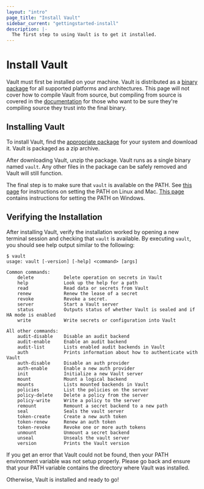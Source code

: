 ```yaml
---
layout: "intro"
page_title: "Install Vault"
sidebar_current: "gettingstarted-install"
description: |-
  The first step to using Vault is to get it installed.
---
```


# Install Vault

Vault must first be installed on your machine. Vault is distributed as
a [binary package](/downloads.html) for all supported platforms and
architectures. This page will not cover how to compile Vault from source,
but compiling from source is covered in the [documentation](#)
for those who want to be sure they're compiling source they trust into
the final binary.

## Installing Vault

To install Vault, find the [appropriate package](/downloads.html) for
your system and download it. Vault is packaged as a zip archive.

After downloading Vault, unzip the package. Vault runs as a single binary
named `vault`. Any other files in the package can be safely removed and
Vault will still function.

The final step is to make sure that `vault` is available on the PATH.
See [this page](http://stackoverflow.com/questions/14637979/how-to-permanently-set-path-on-linux)
for instructions on setting the PATH on Linux and Mac.
[This page](http://stackoverflow.com/questions/1618280/where-can-i-set-path-to-make-exe-on-windows)
contains instructions for setting the PATH on Windows.

## Verifying the Installation

After installing Vault, verify the installation worked by opening a new
terminal session and checking that `vault` is available. By executing
`vault`, you should see help output similar to the following:

```
$ vault
usage: vault [-version] [-help] <command> [args]

Common commands:
    delete           Delete operation on secrets in Vault
    help             Look up the help for a path
    read             Read data or secrets from Vault
    renew            Renew the lease of a secret
    revoke           Revoke a secret.
    server           Start a Vault server
    status           Outputs status of whether Vault is sealed and if HA mode is enabled
    write            Write secrets or configuration into Vault

All other commands:
    audit-disable    Disable an audit backend
    audit-enable     Enable an audit backend
    audit-list       Lists enabled audit backends in Vault
    auth             Prints information about how to authenticate with Vault
    auth-disable     Disable an auth provider
    auth-enable      Enable a new auth provider
    init             Initialize a new Vault server
    mount            Mount a logical backend
    mounts           Lists mounted backends in Vault
    policies         List the policies on the server
    policy-delete    Delete a policy from the server
    policy-write     Write a policy to the server
    remount          Remount a secret backend to a new path
    seal             Seals the vault server
    token-create     Create a new auth token
    token-renew      Renew an auth token
    token-revoke     Revoke one or more auth tokens
    unmount          Unmount a secret backend
    unseal           Unseals the vault server
    version          Prints the Vault version
```

If you get an error that Vault could not be found, then your PATH environment
variable was not setup properly. Please go back and ensure that your PATH
variable contains the directory where Vault was installed.

Otherwise, Vault is installed and ready to go!

